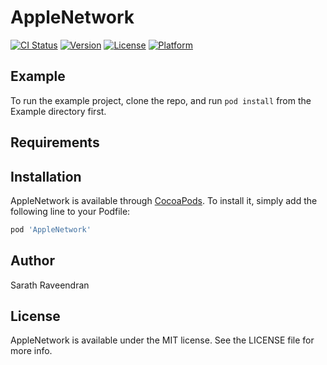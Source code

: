 # AppleNetwork

[![CI Status](https://img.shields.io/travis/sarathraveendran-litmus7/AppleNetwork.svg?style=flat)](https://travis-ci.org/sarathraveendran-litmus7/AppleNetwork)
[![Version](https://img.shields.io/cocoapods/v/AppleNetwork.svg?style=flat)](https://cocoapods.org/pods/AppleNetwork)
[![License](https://img.shields.io/cocoapods/l/AppleNetwork.svg?style=flat)](https://cocoapods.org/pods/AppleNetwork)
[![Platform](https://img.shields.io/cocoapods/p/AppleNetwork.svg?style=flat)](https://cocoapods.org/pods/AppleNetwork)

## Example

To run the example project, clone the repo, and run `pod install` from the Example directory first.

## Requirements

## Installation

AppleNetwork is available through [CocoaPods](https://cocoapods.org). To install
it, simply add the following line to your Podfile:

```ruby
pod 'AppleNetwork'
```

## Author

Sarath Raveendran

## License

AppleNetwork is available under the MIT license. See the LICENSE file for more info.
